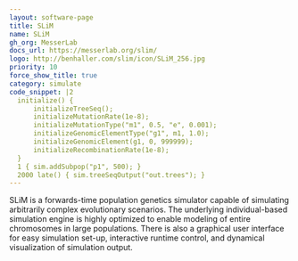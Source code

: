 ```yaml
---
layout: software-page
title: SLiM
name: SLiM
gh_org: MesserLab
docs_url: https://messerlab.org/slim/
logo: http://benhaller.com/slim/icon/SLiM_256.jpg
priority: 10
force_show_title: true
category: simulate
code_snippet: |2
  initialize() {
      initializeTreeSeq();
      initializeMutationRate(1e-8);
      initializeMutationType("m1", 0.5, "e", 0.001);
      initializeGenomicElementType("g1", m1, 1.0);
      initializeGenomicElement(g1, 0, 999999);
      initializeRecombinationRate(1e-8);
  }
  1 { sim.addSubpop("p1", 500); }
  2000 late() { sim.treeSeqOutput("out.trees"); }
---
```

SLiM is a forwards-time population genetics simulator capable of simulating arbitrarily
complex evolutionary scenarios. The underlying individual-based simulation
engine is highly optimized to enable modeling of entire chromosomes in
large populations. There is also a graphical user interface
for easy simulation set-up, interactive runtime control, and dynamical
visualization of simulation output.

